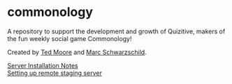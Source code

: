# commonology

A repository to support the development and growth of Quizitive, makers of the fun weekly social game Commonology!

Created by [Ted Moore](https://github.com/tedsmoore) and [Marc Schwarzschild](https://github.com/schwarzschild).


[Server Installation Notes](server_files/README.md)<br>
[Setting up remote staging server](scripts/REMOTE_README.md)